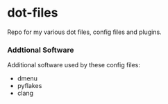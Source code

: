dot-files
=========

Repo for my various dot files, config files and plugins. 

### Addtional Software

Additional software used by these config files:
 - dmenu
 - pyflakes
 - clang
